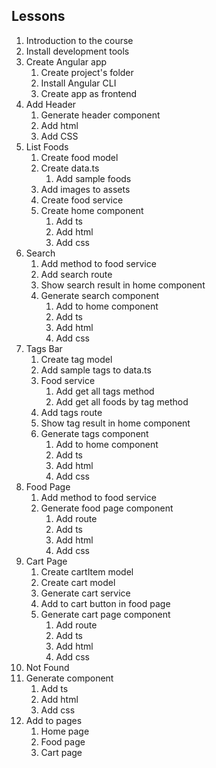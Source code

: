 ## Lessons

1. Introduction to the course
2. Install development tools
3. Create Angular app
   1. Create project's folder
   2. Install Angular CLI
   3. Create app as frontend
4. Add Header
   1. Generate header component
   2. Add html
   3. Add CSS
5. List Foods
   1. Create food model
   2. Create data.ts
      1. Add sample foods
   3. Add images to assets
   4. Create food service
   5. Create home component
      1. Add ts
      2. Add html
      3. Add css
6. Search
   1. Add method to food service
   2. Add search route
   3. Show search result in home component
   4. Generate search component
      1. Add to home component
      2. Add ts
      3. Add html
      4. Add css
7. Tags Bar
   1. Create tag model
   2. Add sample tags to data.ts
   3. Food service
      1. Add get all tags method
      2. Add get all foods by tag method
   4. Add tags route
   5. Show tag result in home component
   6. Generate tags component
      1. Add to home component
      2. Add ts
      3. Add html
      4. Add css
8. Food Page
   1. Add method to food service
   2. Generate food page component
      1. Add route
      2. Add ts
      3. Add html
      4. Add css
9. Cart Page
   1. Create cartItem model
   2. Create cart model
   3. Generate cart service
   4. Add to cart button in food page
   5. Generate cart page component
      1. Add route
      2. Add ts
      3. Add html
      4. Add css
10. Not Found
11. Generate component
    1. Add ts
    2. Add html
    3. Add css
12. Add to pages
    1. Home page
    2. Food page
    3. Cart page
